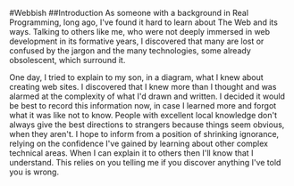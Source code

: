 #Webbish
##Introduction
As someone with a background in Real Programming, long ago, I've found it hard to learn about The Web and its ways. 
Talking to others like me, who were not deeply immersed in web development in its formative years, I discovered that many are lost or confused by the jargon and the many technologies, some already obsolescent, which surround it.

One day, I tried to explain to my son, in a diagram, what I knew about creating web sites. I discovered that I knew more than I thought and was alarmed at the complexity of what I'd drawn and written. I decided it would be best to record this information now, in case I learned more and forgot what it was like not to know. People with excellent local knowledge don't always give the best directions to strangers because things seem obvious, when they aren't. I hope to inform from a position of shrinking ignorance, relying on the confidence I've gained by learning about other complex technical areas. When I can explain it to others then I'll know that I understand. This relies on you telling me if you discover anything I've told you is wrong.

